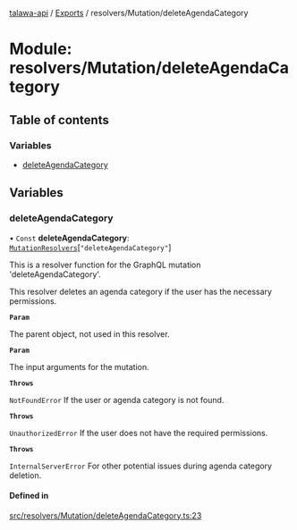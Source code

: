[talawa-api](../README.md) / [Exports](../modules.md) / resolvers/Mutation/deleteAgendaCategory

# Module: resolvers/Mutation/deleteAgendaCategory

## Table of contents

### Variables

- [deleteAgendaCategory](resolvers_Mutation_deleteAgendaCategory.md#deleteagendacategory)

## Variables

### deleteAgendaCategory

• `Const` **deleteAgendaCategory**: [`MutationResolvers`](types_generatedGraphQLTypes.md#mutationresolvers)[``"deleteAgendaCategory"``]

This is a resolver function for the GraphQL mutation 'deleteAgendaCategory'.

This resolver deletes an agenda category if the user has the necessary permissions.

**`Param`**

The parent object, not used in this resolver.

**`Param`**

The input arguments for the mutation.

**`Throws`**

`NotFoundError` If the user or agenda category is not found.

**`Throws`**

`UnauthorizedError` If the user does not have the required permissions.

**`Throws`**

`InternalServerError` For other potential issues during agenda category deletion.

#### Defined in

[src/resolvers/Mutation/deleteAgendaCategory.ts:23](https://github.com/PalisadoesFoundation/talawa-api/blob/a2b0847/src/resolvers/Mutation/deleteAgendaCategory.ts#L23)
